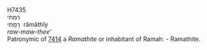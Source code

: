 <body>
  <p>H7435<br>  רמתי  <br> רָמָתִי  ‎  râmâthı̂y  <br><i>raw-maw-thee‘ </i><br>Patronymic of <a href="h7414.htm">7414</a>  a <i>Ramathite</i> or inhabitant of Ramah: - Ramathite.<br></p>
 </body>